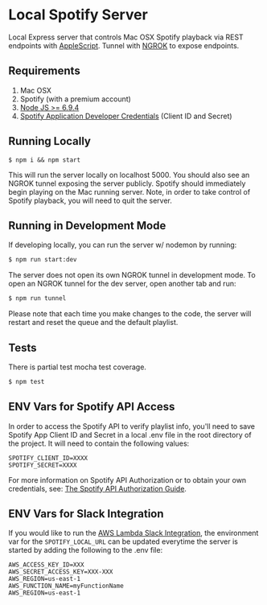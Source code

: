 # Local Spotify Server
Local Express server that controls Mac OSX Spotify playback via REST endpoints with [AppleScript](https://developer.spotify.com/applescript-api/). 
Tunnel with [NGROK](http://ngrok.io) to expose endpoints.


## Requirements
1. Mac OSX
2. Spotify (with a premium account)
3. [Node JS >= 6.9.4](https://github.com/creationix/nvm)
4. [Spotify Application Developer Credentials](https://developer.spotify.com/my-applications/#!/) (Client ID and Secret)


## Running Locally
```
$ npm i && npm start
```
This will run the server locally on localhost 5000. You should also see an NGROK tunnel exposing the server publicly. 
Spotify should immediately begin playing on the Mac running server. 
Note, in order to take control of Spotify playback, you will need to quit the server. 


## Running in Development Mode
If developing locally, you can run the server w/ nodemon by running:
```bash
$ npm run start:dev
```
The server does not open its own NGROK tunnel in development mode. 
To open an NGROK tunnel for the dev server, open another tab and run:
```bash
$ npm run tunnel
```
Please note that each time you make changes to the code, the server will restart and reset the queue and the default playlist.


## Tests
There is partial test mocha test coverage.
```bash
$ npm test
```


## ENV Vars for Spotify API Access
In order to access the Spotify API to verify playlist info, you'll need to save 
Spotify App Client ID and Secret in a local .env file in the root directory of the project.
It will need to contain the following values:
```
SPOTIFY_CLIENT_ID=XXXX
SPOTIFY_SECRET=XXXX
```
For more information on Spotify API Authorization or to obtain your own credentials, see: [The Spotify API Authorization Guide](https://developer.spotify.com/web-api/authorization-guide/).

## ENV Vars for Slack Integration
If you would like to run the [AWS Lambda Slack Integration](https://github.com/chrisdevwords/slack-spotify-lambda),
the environment var for the `SPOTIFY_LOCAL_URL` can be updated everytime the server is started by adding the following
to the .env file:
```
AWS_ACCESS_KEY_ID=XXX
AWS_SECRET_ACCESS_KEY=XXX-XXX
AWS_REGION=us-east-1
AWS_FUNCTION_NAME=myFunctionName
AWS_REGION=us-east-1
```